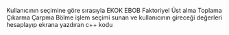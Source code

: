 Kullanıcının seçimine göre sırasıyla
EKOK
EBOB
Faktoriyel
Üst alma
Toplama
Çıkarma
Çarpma
Bölme
işlem seçimi sunan ve kullanıcının gireceği değerleri hesaplayıp ekrana yazdıran c++ kodu